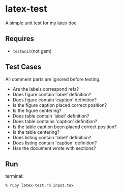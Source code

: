 # latex-test

A simple unit test for my latex doc

## Requires

- `testunit`(not gem)

## Test Cases

All comment parts are ignored before testing.

  -  Are the labels correspond refs?
  -  Does figure contain 'label' definition?
  -  Does figure contain 'caption' definition?
  -  Is the figure caption placed correct position?
  -  Is the figure centering?
  -  Does table contain 'label' definition?
  -  Does table contains 'caption' definition?
  -  Is the table caption been placed correct position?
  -  Is the table centering?
  -  Does listing contain 'label' definition?
  -  Does listing contain 'caption' definition?
  -  Has the document wrote with sections?

## Run

terminal:

```
% ruby latex-test.rb input.tex
```
